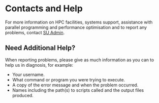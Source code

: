 # Contacts and Help

For more information on HPC facilities, systems support, assistance with parallel programming and performance optimisation and to report any problems, contact [SU Admin](mailto:suhpcadmin@sabanciuniv.edu).

## Need Additional Help?

When reporting problems, please give as much information as you can to help us in diagnosis, for example:

*   Your username.
*   What command or program you were trying to execute.
*   A copy of the error message and when the problem occurred.
*   Names including the path(s) to scripts called and the output files produced.
